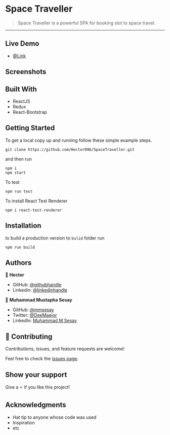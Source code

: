 # Space Traveller

>  Space Traveller is a powerful SPA for booking slot to space travel.

---
## Live Demo
- [@Link](#)

## Screenshots


## Built With

- ReactJS
- Redux
- React-Bootstrap

## Getting Started

To get a local copy up and running follow these simple example steps.

```
git clone https://github.com/Hector096/SpaceTraveller.git
```

and then run

```
npm i
npm start
```

To test
```
npm run test
```

To install React Test Renderer
```
npm i react-test-renderer
```

## Installation

to build a production version to `bulid` folder run

```
npm run build
```

## Authors
:bearded_person: **Hector**
  - GitHub: [@githubhandle](https://github.com/Hector096)
  - Linkedin: [@linkedinhandle](https://www.linkedin.com/in/hector096/)


👤 **Muhammad Mustapha Sesay**

- GitHub: [@mmsesay](https://github.com/mmsesay)
- Twitter: [@DeeMaejor](https://twitter.com/DeeMaejor)
- LinkedIn: [Muhammad M Sesay](https://linkedin.com/in/muhammad-m-sesay)


## 🤝 Contributing

Contributions, issues, and feature requests are welcome!

Feel free to check the [issues page](https://github.com/Hector096/SpaceTraveller/issues).

## Show your support

Give a ⭐️ if you like this project!

## Acknowledgments

- Hat tip to anyone whose code was used
- Inspiration
- etc
